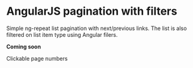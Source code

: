 # AngularJS pagination with filters

Simple ng-repeat list pagination with next/previous links.
The list is also filtered on list item type using Angular filers.

**Coming soon**

Clickable page numbers
